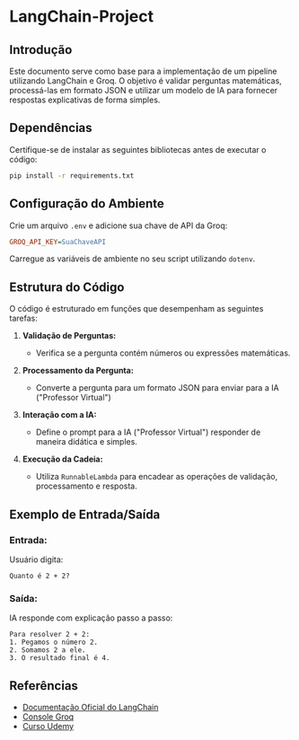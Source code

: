 # LangChain-Project

## Introdução
Este documento serve como base para a implementação de um pipeline utilizando LangChain e Groq. O objetivo é validar perguntas matemáticas, processá-las em formato JSON e utilizar um modelo de IA para fornecer respostas explicativas de forma simples.

## Dependências
Certifique-se de instalar as seguintes bibliotecas antes de executar o código:

```bash
pip install -r requirements.txt
```

## Configuração do Ambiente
Crie um arquivo `.env` e adicione sua chave de API da Groq:

```ini
GROQ_API_KEY=SuaChaveAPI
```

Carregue as variáveis de ambiente no seu script utilizando `dotenv`.

## Estrutura do Código
O código é estruturado em funções que desempenham as seguintes tarefas:

1. **Validação de Perguntas:**
   - Verifica se a pergunta contém números ou expressões matemáticas.

2. **Processamento da Pergunta:**
   - Converte a pergunta para um formato JSON para enviar para a IA ("Professor Virtual")

3. **Interação com a IA:**
   - Define o prompt para a IA ("Professor Virtual") responder de maneira didática e simples.

4. **Execução da Cadeia:**
   - Utiliza `RunnableLambda` para encadear as operações de validação, processamento e resposta.

## Exemplo de Entrada/Saída
### Entrada:
Usuário digita:
```
Quanto é 2 + 2?
```
### Saída:
IA responde com explicação passo a passo:
```
Para resolver 2 + 2:
1. Pegamos o número 2.
2. Somamos 2 a ele.
3. O resultado final é 4.
```

## Referências
- [Documentação Oficial do LangChain](https://python.langchain.com/)
- [Console Groq](https://console.groq.com/docs/text-chat)
- [Curso Udemy](https://www.udemy.com/course/lanchain/?couponCode=KEEPLEARNINGBR)
